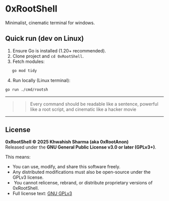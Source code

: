 # 0xRootShell

Minimalist, cinematic terminal for windows.

## Quick run (dev on Linux)

1. Ensure Go is installed (1.20+ recommended).
2. Clone project and `cd 0xRootShell`.
3. Fetch modules:
```bash
   go mod tidy
```
4. Run locally (Linux terminal):
```bash
go run ./cmd/rootsh
```

---   
>>Every command should be readable like a sentence, powerful like a root script, and cinematic like a hacker movie
---
## License

**0xRootShell © 2025 Khwahish Sharma (aka 0xRootAnon)**  
Released under the **GNU General Public License v3.0 or later (GPLv3+)**.

This means:
-  You can use, modify, and share this software freely.
-  Any distributed modifications must also be open-source under the GPLv3 license.
- ️ You cannot relicense, rebrand, or distribute proprietary versions of 0xRootShell.
-  Full license text: [GNU GPLv3](https://www.gnu.org/licenses/gpl-3.0.html)
